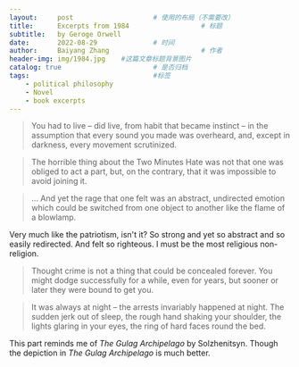 ```yaml
---
layout:     post   				    # 使用的布局（不需要改）
title:      Excerpts from 1984  				# 标题 
subtitle:   by Geroge Orwell
date:       2022-08-29 				# 时间
author:     Baiyang Zhang 						# 作者
header-img: img/1984.jpg 	#这篇文章标题背景图片
catalog: true 						# 是否归档
tags:								#标签
    - political philosophy
    - Novel
    - book excerpts
---
```


>You had to live – did live, from habit that became instinct – in the assumption that every sound you made was overheard, and, except in darkness, every movement scrutinized. 

>The horrible thing about the Two Minutes Hate was not that one was obliged to act a part, but, on the contrary, that it was impossible to avoid joining it.

>... And yet the rage that one felt was an abstract, undirected emotion which could be switched from one object to another like the flame of a blowlamp.

Very much like the patriotism, isn't it? So strong and yet so abstract and so easily redirected. And felt so righteous. I must be the most religious non-religion.

>Thought crime is not a thing that could be concealed forever. You might dodge successfully for a while, even for years, but sooner or later they were bound to get you.

>It was always at night – the arrests invariably happened at night. The sudden jerk out of sleep, the rough hand shaking your shoulder, the lights glaring in your eyes, the ring of hard faces round the bed.

This part reminds me of *The Gulag Archipelago* by Solzhenitsyn. Though the depiction in *The Gulag Archipelago* is much better.

